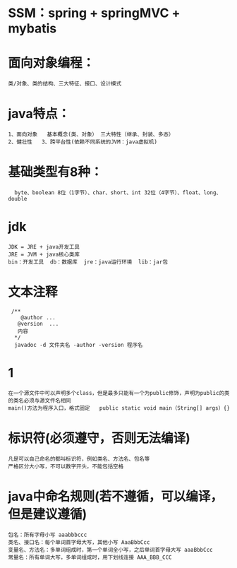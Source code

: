 # SSM：spring + springMVC + mybatis
# 面向对象编程：
    类/对象、类的结构、三大特征、接口、设计模式
# java特点：
    1、面向对象   基本概念(类、对象） 三大特性（继承、封装、多态）
    2、健壮性   3、跨平台性(依赖不同系统的JVM：java虚拟机)
# 基础类型有8种：
	  byte、boolean 8位（1字节）、char、short、int 32位（4字节）、float、long、double
# jdk  
	JDK = JRE + java开发工具
	JRE = JVM + java核心类库
    bin：开发工具  db：数据库  jre：java运行环境  lib：jar包
# 文本注释
  	 /** 
  	    @author ...  
   	   @version  ...
   	   内容
 	  */
 	  javadoc -d 文件夹名 -author -version 程序名
# 1
	在一个源文件中可以声明多个class，但是最多只能有一个为public修饰，声明为public的类的类名必须与源文件名相同
	main()方法为程序入口，格式固定   public static void main（String[] args）{}
# 标识符(必须遵守，否则无法编译)
	凡是可以自己命名的都叫标识符，例如类名、方法名、包名等
	严格区分大小写，不可以数字开头，不能包括空格
# java中命名规则(若不遵循，可以编译，但是建议遵循)
	包名：所有字母小写 aaabbbccc
	类名、接口名：每个单词首字母大写，其他小写 AaaBbbCcc
	变量名、方法名：多单词组成时，第一个单词全小写，之后单词首字母大写 aaaBbbCcc
	常量名：所有单词大写，多单词组成时，用下划线连接 AAA_BBB_CCC
	
